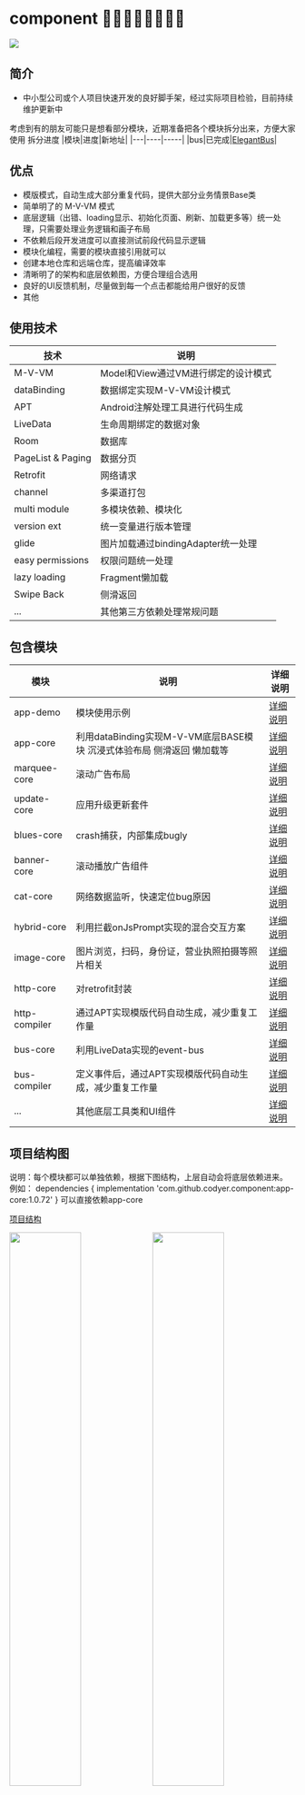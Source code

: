 # component 👏👏👏👏👏👏👏👏
[![](https://jitpack.io/v/codyer/component.svg)](https://jitpack.io/#codyer/component)

## 简介
+ 中小型公司或个人项目快速开发的良好脚手架，经过实际项目检验，目前持续维护更新中

考虑到有的朋友可能只是想看部分模块，近期准备把各个模块拆分出来，方便大家使用
拆分进度
|模块|进度|新地址|
|---|----|-----|
|bus|已完成|[ElegantBus](https://github.com/codyer/ElegantBus)|


## 优点

+ 模版模式，自动生成大部分重复代码，提供大部分业务情景Base类
+ 简单明了的 M-V-VM 模式
+ 底层逻辑（出错、loading显示、初始化页面、刷新、加载更多等）统一处理，只需要处理业务逻辑和画子布局
+ 不依赖后段开发进度可以直接测试前段代码显示逻辑
+ 模块化编程，需要的模块直接引用就可以
+ 创建本地仓库和远端仓库，提高编译效率
+ 清晰明了的架构和底层依赖图，方便合理组合选用
+ 良好的UI反馈机制，尽量做到每一个点击都能给用户很好的反馈
+ 其他


## 使用技术

|        技术             |               说明                   |
| ---------------------  |  ----------------------------------  |
|       M-V-VM             |   Model和View通过VM进行绑定的设计模式 |
|       dataBinding      |   数据绑定实现M-V-VM设计模式 |
|       APT              |   Android注解处理工具进行代码生成 |
|       LiveData         |   生命周期绑定的数据对象 |
|       Room             |   数据库 |
|       PageList & Paging|   数据分页 |
|       Retrofit         |   网络请求 |
|       channel          |   多渠道打包 |
|       multi module     |   多模块依赖、模块化 |
|       version ext      |   统一变量进行版本管理 |
|       glide            |   图片加载通过bindingAdapter统一处理 |
|      easy permissions  |   权限问题统一处理 |
|      lazy loading      |   Fragment懒加载 |
|      Swipe Back        |   侧滑返回 |
|       ...              |   其他第三方依赖处理常规问题 |


## 包含模块

| 模块 | 说明 | 详细说明 |
| ----| --- | ---- |
| app-demo      | 模块使用示例 |   [详细说明](https://github.com/codyer/component/blob/master/app-demo/README.md)   |
| app-core      | 利用dataBinding实现M-V-VM底层BASE模块 沉浸式体验布局 侧滑返回 懒加载等| [详细说明](https://github.com/codyer/component/blob/master/app-core/README.md) |
| marquee-core  | 滚动广告布局 | [详细说明](https://github.com/codyer/component/blob/master/marquee-core/README.md) |
| update-core   | 应用升级更新套件 | [详细说明](https://github.com/codyer/component/blob/master/update-core/README.md) |
| blues-core    | crash捕获，内部集成bugly | [详细说明](https://github.com/codyer/component/blob/master/blues-core/README.md) |
| banner-core   | 滚动播放广告组件 | [详细说明](https://github.com/codyer/component/blob/master/banner-core/README.md) |
| cat-core      | 网络数据监听，快速定位bug原因 | [详细说明](https://github.com/codyer/component/blob/master/cat-core/README.md)  |
| hybrid-core   | 利用拦截onJsPrompt实现的混合交互方案 | [详细说明](https://github.com/codyer/component/blob/master/hybrid-core/README.md) |
| image-core    | 图片浏览，扫码，身份证，营业执照拍摄等照片相关  | [详细说明](https://github.com/codyer/component/blob/master/image-core/README.md) |
| http-core     | 对retrofit封装  | [详细说明](https://github.com/codyer/component/blob/master/http-core/README.md) |
| http-compiler | 通过APT实现模版代码自动生成，减少重复工作量  | [详细说明](https://github.com/codyer/component/blob/master/http-compiler/README.md) |
| bus-core      | 利用LiveData实现的event-bus | [详细说明](https://github.com/codyer/LiveEventBus/blob/master/README.md) |
| bus-compiler  | 定义事件后，通过APT实现模版代码自动生成，减少重复工作量  | [详细说明](https://github.com/codyer/LiveEventBus/blob/master/README.md) |
| ...           | 其他底层工具类和UI组件 | [详细说明](https://github.com/codyer/component/blob/master/cat-core/README.md) |

## 项目结构图

说明：每个模块都可以单独依赖，根据下图结构，上层自动会将底层依赖进来。
例如：
dependencies {
    implementation 'com.github.codyer.component:app-core:1.0.72'
}
可以直接依赖app-core

[项目结构](https://github.com/codyer/component/blob/master/structure/APP-structure.xmind)


<img src="https://tva1.sinaimg.cn/large/007S8ZIlgy1ge0ejsmvqtj311c0oitbv.jpg" width="50%"><img src="https://tva1.sinaimg.cn/large/007S8ZIlgy1ge0ejtdeohj30ue0jy75a.jpg" width="50%">

<img src="https://tva1.sinaimg.cn/large/007S8ZIlgy1ge0ejtl5upj30uv0i4q3u.jpg" width="48.2%"><img src="https://tva1.sinaimg.cn/large/007S8ZIlgy1ge0ejt0qm1j31210kr0u8.jpg" width="51.8%">


## 仓库说明

- 本地仓库
  自己开发时，可以使用本地仓库离线开发，提高编译效率
  
- 远程仓库
  团队合作时，可以使用远程仓库


### 本地和远程仓库通过分支或者tag进行自动区分
  
  通过分支名来实现不同的依赖方式，免去了总是切换参数的麻烦，直接使用不同分支实现

- 通过包含指定名字（local）的tag或者branch 实现推送到本地仓库

- 通过包含指定名字（remote）的tag或者branch 实现依赖远程仓库

- 通过包含指定名字（component）的tag或者branch 实现排除 compiler 打出一个总组件的依赖包

- 通过包含指定名字（compiler）的tag或者branch 实现排除 component 打出一个总注解处理器的包


## 调试APT代码

APT会用到调试，调试步骤如下

1. 打开gradle.properties 里面的两行代码注释
org.gradle.jvmargs=-agentlib:jdwp=transport=dt_socket,server=y,suspend=n,address=5033
-Dorg.gradle.debug=true
2. 在Android Studio建立通过 edit configurations 创建 Remote Debugger。
3. 在Android Studio Terminal控制台中输入gradlew --daemon来启动守护线程。 切换到新建的debugger
4. 在Android Studio Terminal控制台中输入gradlew clean assembleDebug


## 接入说明

+ 单模块依赖请查看各个模块说明文件
+ 整体component依赖说明如下

* 1） 在项目根目录的build.gradle中添加jitpack依赖

```groovy
allprojects {
    repositories {
        maven { url "https://jitpack.io" }  // <===添加这行
        google()
        jcenter()
    }
}
```

* 2） 在应用的build.gradle中开启dataBinding并且添加依赖
```groovy
android {
  .
  .
  .
  dataBinding.enabled = true
  .
  .
  .
}
```

依赖所有模块方式
```groovy
dependencies {
  .
  .
  .
  implementation 'com.github.codyer.component:core:1.0.66'
  annotationProcessor 'com.github.codyer.component:compiler:1.0.66'
  .
  .
  .
}
```

* 3） Application继承BaseApplication并在Application中初始化
```java
                .
                .
                .
 ImagePicker.init();
        HttpCore.init(this)
                .withLog(true)
                .withHttpCat(HttpCat.create(this))
                .withHttpHeader(new HeaderParameterInterceptor())
                .done();
                .
                .
                .
```


* 4）具体初始化方式可以参考demo-app

## 问题说明

- 如果运行错误可以看看是不是没有开启multiDexEnabled

## 下载地址

1）[蒲公英地址](https://www.pgyer.com/iZqn)

#### 二维码：  
   ![](https://tva1.sinaimg.cn/large/007S8ZIlgy1ge16zvhh3bj30760763yd.jpg)
  
#### 密码: 123456

2）[apk]可以下载代码自己编译

## 截图演示

<img src="https://tva1.sinaimg.cn/large/007S8ZIlgy1ge1fekznefj30u01poqk2.jpg" width="40%"><img width="5%"><img src="https://tva1.sinaimg.cn/large/007S8ZIlgy1ge1fejx4srj30u01po4l4.jpg" width="40%">
----------
<img src="https://tva1.sinaimg.cn/large/007S8ZIlgy1ge1feiy9v2j30u01poata.jpg" width="40%"><img width="5%"><img src="https://tva1.sinaimg.cn/large/007S8ZIlgy1ge1fei5ad7j30u01poar6.jpg" width="40%">
----------
<img src="https://tva1.sinaimg.cn/large/007S8ZIlgy1ge0catu64cj30u01poah1.jpg" width="40%"><img width="5%"><img src="https://tva1.sinaimg.cn/large/007S8ZIlgy1ge0cavec5nj30u01po44y.jpg" width="40%">
----------
<img src="https://tva1.sinaimg.cn/large/007S8ZIlgy1ge0caufrzqj30u01podiz.jpg" width="40%"><img width="5%"><img src="https://tva1.sinaimg.cn/large/007S8ZIlgy1ge0cawtqk4j30u01poajc.jpg" width="40%">


## 原则

1. Simple is Fast ：简单保障快速迭代，目前为了方便，所有的模块使用了统一的版本号管理，后期稳定了也许会考虑单独的版本依赖方式
2. Less is More ：少即是多，用更少的技术实现更高效的开发效率，一点都不花里胡哨，每一个技术引入都是为了更高的开发效率和更低的维护成本。
3. Fit is Better ：最适合的才是最好的，中小型团队和大型团队开发方式会有所不同，但初衷都是为了提高效率。

###  👏欢迎使用并提意见，感兴趣可以star，大家一同进步！

# tks
